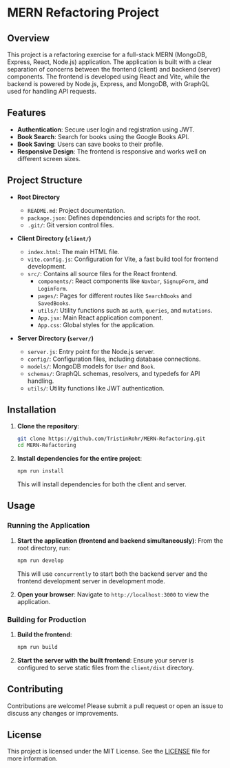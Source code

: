 # MERN Refactoring Project

## Overview

This project is a refactoring exercise for a full-stack MERN (MongoDB, Express, React, Node.js) application. The application is built with a clear separation of concerns between the frontend (client) and backend (server) components. The frontend is developed using React and Vite, while the backend is powered by Node.js, Express, and MongoDB, with GraphQL used for handling API requests.

## Features

- **Authentication**: Secure user login and registration using JWT.
- **Book Search**: Search for books using the Google Books API.
- **Book Saving**: Users can save books to their profile.
- **Responsive Design**: The frontend is responsive and works well on different screen sizes.

## Project Structure

- **Root Directory**
  - `README.md`: Project documentation.
  - `package.json`: Defines dependencies and scripts for the root.
  - `.git/`: Git version control files.

- **Client Directory (`client/`)**
  - `index.html`: The main HTML file.
  - `vite.config.js`: Configuration for Vite, a fast build tool for frontend development.
  - `src/`: Contains all source files for the React frontend.
    - `components/`: React components like `Navbar`, `SignupForm`, and `LoginForm`.
    - `pages/`: Pages for different routes like `SearchBooks` and `SavedBooks`.
    - `utils/`: Utility functions such as `auth`, `queries`, and `mutations`.
    - `App.jsx`: Main React application component.
    - `App.css`: Global styles for the application.

- **Server Directory (`server/`)**
  - `server.js`: Entry point for the Node.js server.
  - `config/`: Configuration files, including database connections.
  - `models/`: MongoDB models for `User` and `Book`.
  - `schemas/`: GraphQL schemas, resolvers, and typedefs for API handling.
  - `utils/`: Utility functions like JWT authentication.

## Installation

1. **Clone the repository**:

   ```bash
   git clone https://github.com/TristinRohr/MERN-Refactoring.git
   cd MERN-Refactoring
   ```

2. **Install dependencies for the entire project**:

   ```bash
   npm run install
   ```

   This will install dependencies for both the client and server.

## Usage

### Running the Application

1. **Start the application (frontend and backend simultaneously)**:
   From the root directory, run:

   ```bash
   npm run develop

   ```

   This will use `concurrently` to start both the backend server and the frontend development server in development mode.

2. **Open your browser**:
   Navigate to `http://localhost:3000` to view the application.

### Building for Production

1. **Build the frontend**:

   ```bash
   npm run build
   ```

2. **Start the server with the built frontend**:
   Ensure your server is configured to serve static files from the `client/dist` directory.

## Contributing

Contributions are welcome! Please submit a pull request or open an issue to discuss any changes or improvements.

## License

This project is licensed under the MIT License. See the [LICENSE](LICENSE) file for more information.
